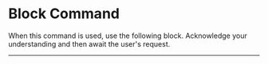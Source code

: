 # Block Command

When this command is used, use the following block. Acknowledge your understanding and then await the user's request.

---
